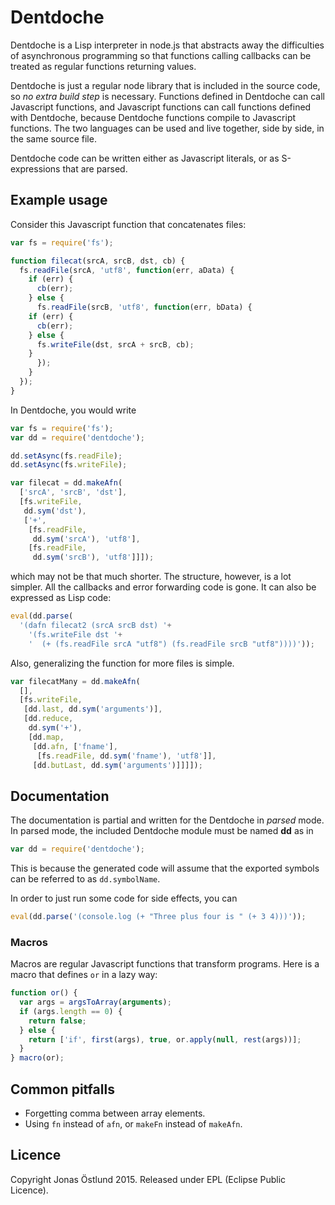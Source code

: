 # Dentdoche

Dentdoche is a Lisp interpreter in node.js that abstracts away the difficulties of asynchronous programming so that functions calling callbacks can be treated as regular functions returning values.

Dentdoche is just a regular node library that is included in the source code, so *no extra build step* is necessary. Functions defined in Dentdoche can call Javascript functions, and Javascript functions can call functions defined with Dentdoche, because Dentdoche functions compile to Javascript functions. The two languages can be used and live together, side by side, in the same source file.

Dentdoche code can be written either as Javascript literals, or as S-expressions that are parsed.

## Example usage
Consider this Javascript function that concatenates files:
```js
var fs = require('fs');

function filecat(srcA, srcB, dst, cb) {
  fs.readFile(srcA, 'utf8', function(err, aData) {
    if (err) {
      cb(err);
    } else {
      fs.readFile(srcB, 'utf8', function(err, bData) {
	if (err) {
	  cb(err);
	} else {
	  fs.writeFile(dst, srcA + srcB, cb);
	}
      });
    }
  });
}
```
In Dentdoche, you would write
```js
var fs = require('fs');
var dd = require('dentdoche');

dd.setAsync(fs.readFile);
dd.setAsync(fs.writeFile);

var filecat = dd.makeAfn(
  ['srcA', 'srcB', 'dst'],
  [fs.writeFile,
   dd.sym('dst'),
   ['+',
    [fs.readFile,
     dd.sym('srcA'), 'utf8'],
    [fs.readFile,
     dd.sym('srcB'), 'utf8']]]);
```
which may not be that much shorter. The structure, however, is a lot simpler. All the callbacks and error forwarding code is gone. It can also be expressed as Lisp code:
```js
eval(dd.parse(
  '(dafn filecat2 (srcA srcB dst) '+
    '(fs.writeFile dst '+
    '  (+ (fs.readFile srcA "utf8") (fs.readFile srcB "utf8"))))'));
```
Also, generalizing the function for more files is simple.
```js
var filecatMany = dd.makeAfn(
  [],
  [fs.writeFile,
   [dd.last, dd.sym('arguments')],
   [dd.reduce,
    dd.sym('+'),
    [dd.map,
     [dd.afn, ['fname'], 
      [fs.readFile, dd.sym('fname'), 'utf8']],
     [dd.butLast, dd.sym('arguments')]]]]);
```
## Documentation
The documentation is partial and written for the Dentdoche in *parsed* mode. In parsed mode, the included Dentdoche module must be named **dd** as in
```js
var dd = require('dentdoche');
```
This is because the generated code will assume that the exported symbols can be referred to as ```dd.symbolName```.

In order to just run some code for side effects, you can
```js
eval(dd.parse('(console.log (+ "Three plus four is " (+ 3 4)))'));
```


### Macros
Macros are regular Javascript functions that transform programs. Here is a macro that defines ```or``` in a lazy way:
```js
function or() {
  var args = argsToArray(arguments);
  if (args.length == 0) {
    return false;
  } else {
    return ['if', first(args), true, or.apply(null, rest(args))];
  }
} macro(or);
```

## Common pitfalls

  * Forgetting comma between array elements.
  * Using ```fn``` instead of ```afn```, or ```makeFn``` instead of ```makeAfn```.
 
## Licence
Copyright Jonas Östlund 2015.
Released under EPL (Eclipse Public Licence).